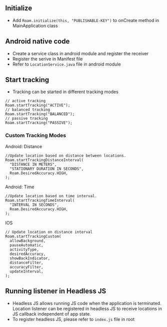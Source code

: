 ## Initialize
- Add `Roam.initialize(this, "PUBLISHABLE-KEY")` to onCreate method in MainApplication class

## Android native code
- Create a service class in android module and register the receiver
- Register the serive in Manifest file
- Refer to `LocationService.java` file in android module

## Start tracking
- Tracking can be started in different tracking modes
```
// active tracking
Roam.startTracking("ACTIVE");
// balanced tracking
Roam.startTracking("BALANCED");
// passive tracking
Roam.startTracking("PASSIVE");
```
### Custom Tracking Modes

Android: Distance
```
//Update location based on distance between locations.
Roam.startTrackingDistanceInterval(
  "DISTANCE IN METERS",
  "STATIONARY DURATION IN SECONDS",
  Roam.DesiredAccuracy.HIGH,
);
```

Android: Time
```
//Update location based on time interval.
Roam.startTrackingTimeInterval(
  "INTERVAL IN SECONDS",
  Roam.DesiredAccuracy.HIGH,
);
```

IOS
```
// Update location on distance interval
Roam.startTrackingCustom(
  allowBackground,
  pauseAutomatic,
  activityType,
  desiredAccuracy,
  showBackIndicator,
  distanceFilter,
  accuracyFilter,
  updateInterval,
);
```


## Running listener in Headless JS
- Headless JS allows running JS code when the application is terminated. Location listener can be registered in headless JS to receive locations in JS callback independent of app state.
- To register headless JS, please refer to `index.js` file in root